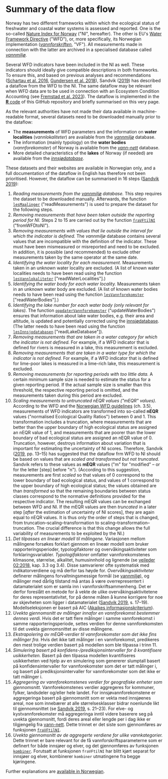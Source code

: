 # Summary of the data flow

Norway has two different frameworks within which the ecological status of freshwater and coastal water systems is assessed and reported.
One is the so-called [Nature Index for Norway](https://www.naturindeks.no/) ("NI", hereafter).
The other is EU's [Water Framework Directive](https://eur-lex.europa.eu/legal-content/EN/TXT/?uri=CELEX:32000L0060) ("WFD"), or, more specifically, its Norwegian implementation (_[vannforskriften](https://lovdata.no/dokument/SF/forskrift/2006-12-15-1446)_, "VF").
All measurements made in connection with the latter are archived in a specialised database called _[vannmiljø](https://vannmiljo.miljodirektoratet.no/)_.

Several WFD indicators have been included in the NI as well.
These indicators should ideally give compatible descriptions in both frameworks.
To ensure this, and based on previous analyses and recommendations ([Schartau et al. 2016](http://hdl.handle.net/11250/2384734), [Gundersen et al. 2018](http://hdl.handle.net/11250/2584222)), Sandvik ([2019](http://hdl.handle.net/11250/2631056)) has described a dataflow from the WFD to the NI.
The same dataflow may be relevant when WFD data are to be used in connection with an Ecosystem Condition Accounting (see [Fremstad et al. 2023](https://hdl.handle.net/11250/3104185)).
The dataflow is implemented in the [**R** code](../R/) of this GitHub repository and briefly summarised on this very page.

As the relevant authorities have not made their data available in machine-readable format, several datasets need to be downloaded manually prior to the dataflow:

* The **measurements** of WFD parameters and the information on **water localities** (_vannlokaliteter_) are available from the _[vannmiljø](https://vannmiljo.miljodirektoratet.no/)_ database.
* The information (mainly typology) on the **water bodies** (_vannforekomster_) of Norway is available from the _[vann-nett](https://vann-nett.no/portal/)_ database.
* More detailed characteristics of the **lakes** of Norway (if needed) are available from the _[innsjødatabase](https://www.nve.no/kart/kartdata/vassdragsdata/innsjodatabase/)_.

These datasets and their websites are available in Norwegian only, and a full documentation of the dataflow in English has therefore not been prioritised.
However, the dataflow can be summarised in 16 steps ([Sandvik 2019](http://hdl.handle.net/11250/2631056)):

1. _Reading measurements from the [vannmiljø](https://vannmiljo.miljodirektoratet.no/) database._ This step requires the dataset to be downloaded manually. Afterwards, the function [`lesMaalinger`](lesMaalinger.R) ("readMeasurements") is used to prepare the dataset for the following steps.
2. _Removing measurements that have been taken outside the reporting period for NI._ Steps 2 to 15 are carried out by the function [`fraVFtilNI`](fraVFtilNI.R) ("fromWFDtoNI").
3. _Removing measurements with values that lie outside the interval for which the indicator is defined._ The _vannmiljø_ database contains several values that are incompatible with the definition of the indicator. These must have been mismeasured or misreported and need to be excluded. In addition, it is possible (and recommended) to exclude other measurements taken by the same operator at the same date.
4. _Identifying the water locality for each measurement._ Measurements taken in an unknown water locality are excluded. (A list of known water localities needs to have been read using the function [`lesVannlokaliteter`](lesVannlokaliteter.R) ["readWaterLocalities"].)
5. _Identifying the water body for each water locality._ Measurements taken in an unknown water body are excluded. (A list of known water bodies needs to have been read using the function [`lesVannforekomster`](lesVannforekomster.R) ["readWaterBodies"].)
6. _Identifying the lake number for each water body (only relevant for lakes)._ The function [`oppdaterVannforekomster`](oppdaterVannforekomster.R) ("updateWaterBodies") ensures that information about lake water bodies, e.g. their area and altitude, is updated and potentially corrected using the [innsjødatabase](https://www.nve.no/kart/kartdata/vassdragsdata/innsjodatabase/). (The latter needs to have been read using the function [`lesInnsjodatabasen`](lesInnsjodatabasen.R) ["readLakeDatabase"]).
7. _Removing measurements that are taken in a water category for which the indicator is not defined._ For example, if a WFD indicator that is defined for rivers is measured in a lake, this measurement is excluded.
8. _Removing measurements that are taken in a water type for which the indicator is not defined._ For example, if a WFD indicator that is defined for lime-poor lakes is measured in a lime-rich lake, this measurement is excluded.
9. _Removing measurements for reporting periods with too little data._ A certain minimum sample size is needed to estimate the status for a given reporting period. If the actual sample size is smaller than this threshold, the respective reporting period is omitted, and the measurements taken during this period are excluded.
10. _Scaling measurements to untruncated nEQR values ("mEQR" values)._ According to the WFD and the [Norwegian WFD guidelines](https://www.vannportalen.no/veiledere/klassifiseringsveileder/) (ch. 3.5), measurements of WFD indicators are transformed into so-called **nEQR** values ("normalised Ecological Quality Ratios") between 0 and 1. This transformation includes a truncation, where measurements that are better than the upper boundary of high ecological status are assigned an nEQR value of 1, and  measurements that are poorer than the lower boundary of bad ecological status are assigned an nEQR value of 0. Truncation, however, destroys information about variation that is important for estimating the uncertainty of NI scores. Therefore, Sandvik ([2019](http://hdl.handle.net/11250/2631056), pp. 13–15) has suggested that the dataflow frm WFD to NI should be based on values that are _scaled and transformed but not truncated_. Sandvik refers to these values as **mEQR** values ("m" for "modified" &ndash; or for the letter [step] before "n"). (According to this suggestion, measurements are first _scaled_ so that values of 0 correspond to the lower boundary of bad ecological status, and values of 1 correspond to the upper boundary of high ecological status; the values obtained are than _transformed_ so that the remaining boundaries between status classes correspond to the normative definitions provided for the respective indicator. The resulting mEQR values can be exchanged between WFD and NI. If the mEQR values are then _truncated_ in a later step [_after_ the estimation of uncertainty of NI scores], they are again equal to nEQR values. It is thus only the order of steps that is changed, from truncation&ndash;scaling&ndash;transformation to scaling&ndash;transformation&ndash;truncation. The crucial difference is that this change allows the full variability of measurements to be exploited by the NI.)
13. _Det tilpasses en lineær modell til målingene._ Variasjonen mellom målingene forsøkes forklart gjennom en lineær modell som bruker rapporteringsperioder, typologifaktorer og overvåkingsaktiviteter som forklaringsvariabler. _Typologifaktorer_ omfatter vannforekomstenes klimasone, størrelse, alkalitet, humusinnhold og lignende (se [veileder 02:2018](https://www.vannportalen.no/veiledere/klassifiseringsveileder/), kap. 3.3 og 3.4). Disse samvarierer ofte systematisk med indikatorverdiene og må derfor tas høyde for. _Overvåkingsaktiviteter_ definerer målingens forvaltningsmessige formål (se [vannmiljø](https://vannmiljokoder.miljodirektoratet.no/activity)), og målinger med dårlig tilstand må antas å være overrepresentert i datamaterialet som er samla inn i vannforskriftsammenheng. Det er derfor foreslått en metode for å vekte de ulike overvåkingsaktivitetene for deres representativitet, for på denne måten å kunne korrigere for noe av skjevheten som ligger i datamaterialet ([Sandvik 2019](http://hdl.handle.net/11250/2631056), s. 17–19). Modellseleksjonen er basert på AIC ([Akaikes informasjonskriterium](https://en.wikipedia.org/wiki/Akaike_information_criterion)).
14. _Uvekta gjennomsnitt av målinger innafor en vannforekomst bestemmer dennes verdi._ Hvis det er tatt flere målinger i samme vannforekomst i samme rapporteringsperiode, settes verdien for denne vannforekomsten til det uvekta gjennomsnittet av disse målingene.
15. _Ekstrapolering av mEQR-verdier til vannforekomster som det ikke fins målinger fra._ Hvis det ikke tatt målinger i en vannforekomst, predikeres den mest trolige verdien basert på modellen som ble tilpassa i trinn 11.
16. _Simulering basert på konfidens-/prediksjonsintervaller for å kvantifisere usikkerheten._ Basert på den tilpassa modellen kvantifiseres usikkerheten ved hjelp av en simulering som genererer slumptall basert på konfidensintervaller for vannforekomster som det er tatt målinger i, og basert på prediksjonsintervaller for vannforekomster som det ikke er tatt målinger i.
17. _Aggregering av vannforekomstenes verdier for geografiske enheter som gjennomsnitt._ Vannforekomstenes verdier aggregeres for kommuner, fylker, landsdeler og/eller hele landet. For innsjøvannforekomstene er aggregeringa basert på gjennomsnitt som er vekta med innsjøenes areal, noe som innebærer at alle størrelsesklasser bidrar noenlunde likt til gjennomsnittet (se [Sandvik 2019](http://hdl.handle.net/11250/2631056), s. 21–23). For elve- og kystvannforekomster må aggregeringa inntil videre baserere seg på uvekta gjennomsnitt, fordi deres areal eller lengde per i dag ikke er tilgjengelig fra [vann-nett](https://vann-nett.no/portal/). Dette trinnet er det siste som gjennomføres av funksjonen [`fraVFtilNI`](fraVFtilNI.md).
18. _Uvekta gjennomsnitt av de aggregerte verdiene for ulike vannkategorier._ Dette trinnet er bare relevant for de få vannforskriftsparameterne som er definert for både innsjøer og elver, og det gjennomføres av funksjonen [`kombiner`](kombiner.md). Forutsatt at funksjonen `fraVFtilNI` har blitt kjørt separat for innsjøer og elver, kombinerer `kombiner` utmatingene fra begge kjøringene.

Further explanations are [available in Norwegian]().
